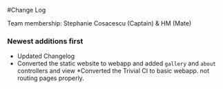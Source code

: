 #Change Log

Team membership:  Stephanie Cosacescu (Captain) & HM (Mate)  

### Newest additions first

* Updated Changelog
* Converted the static website to webapp and added `gallery` and `about` controllers and view
*Converted the Trivial CI to basic webapp. not routing pages properly.


